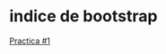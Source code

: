 # indice de bootstrap
<a href="https://github.com/AfedoCF18/AfedoCF18.github.io/master/bootstrap-3.3.7-dist/PRACTICA%20%231BOOTSTRAPGRIDS.html">Practica #1</a>

